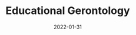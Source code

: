 ---
date: 2022-01-31
##
title:    Educational Gerontology 
## Titel der Publikation, beispielweise The Lancet.
##
authors: 'Teixeira do Amaral, V, Roque Marçal, I, da Cruz Silva, T, et al.'
##
status:   default
##
en:
  subtitle:   'Home confinement during COVID-19 pandemic reduced physical activity but not health-related quality of life in previously active older women'
  ##
  description: 'We investigate the effect of COVID-19 home confinement on levels of physical activity, sedentary behavior, and health-related quality of life (HRQL) in older women previously participating in exercise and educational programs. Our hypothesis was that home confinement would result in a reduction in levels of physical activity, an increase in sedentary behavior, and a reduction in HRQL. Sixty-four older women (age = 72 ± 5 yrs) under home confinement who participated in a physical exercise/educational program had their levels of physical activity, sedentary behavior, and HRQL assessed before and during (11 to 13 weeks after the introduction of government recommendations to reduce virus transmission) COVID-19 pandemic. There were significant reductions in total physical activity (−259 METs/week), as a result of a ~17.0% reduction in walking (−30.8 min/week) and ~41.8% reduction in vigorous-intensity activity (−29.6 min/week). Sedentary behavior also increased (2.24 h/week, 1.07 h/week days; and 1.54 h/weekend days). However, no significant change occurred in moderate-intensity physical activity, and HRQL domains and facets, except for an improvement in the environment domain. Home confinement due to COVID-19 pandemic decreased levels of physical activity and increased levels of sedentary behavior in previously active older women. However, there were no significant changes in HRQL. These results suggest that educational programs promoting healthy behaviors may attenuate the impact of home confinement in older women. '
  ## 
  tags:    [physical activity, quality of life, older women]
## 
de: 
  ##
  subtitle:   'Ausgangssperre während der COVID-19-Pandemie reduzierte die körperliche Aktivität, aber nicht die gesundheitsbezogene Lebensqualität bei zuvor aktiven älteren Frauen'
  ##
  description: 'Wir untersuchten die Auswirkungen der COVID-19-Ausgangssperre auf das Niveau der körperlichen Aktivität, des sitzenden Verhaltens und der gesundheitsbezogenen Lebensqualität (HRQL) bei älteren Frauen, die zuvor an Bewegungs- und Bildungsprogrammen teilgenommen hatten. Unsere Hypothese war, dass der Hausarrest zu einer Verringerung der körperlichen Aktivität, einer Zunahme des sitzenden Verhaltens und einer Verringerung der HRQL führen würde. Bei vierundsechzig älteren Frauen (Alter = 72 ± 5 Jahre), die zu Hause untergebracht waren und an einem Bewegungs- und Bildungsprogramm teilgenommen hatten, wurden vor und während der COVID-19-Pandemie (11 bis 13 Wochen nach Einführung der Regierungsempfehlungen zur Verringerung der Virusübertragung) das Niveau der körperlichen Aktivität, das sitzende Verhalten und die HRQL bewertet. Die körperliche Gesamtaktivität ging deutlich zurück (-259 METs/Woche), und zwar um 17,0 % beim Gehen (-30,8 min/Woche) und um 41,8 % bei den intensiven Aktivitäten (-29,6 min/Woche). Auch die sitzende Tätigkeit nahm zu (2,24 h/Woche, 1,07 h/Wochentage und 1,54 h/Wochenendtage). Es gab jedoch keine signifikanten Veränderungen bei der körperlichen Aktivität mittlerer Intensität und den HRQL-Domänen und -Facetten, mit Ausnahme einer Verbesserung im Bereich Umwelt. Der Hausarrest aufgrund der COVID-19-Pandemie verringerte das Niveau der körperlichen Aktivität und erhöhte das Niveau des sitzenden Verhaltens bei zuvor aktiven älteren Frauen. Es gab jedoch keine signifikanten Veränderungen im HRQL. Diese Ergebnisse deuten darauf hin, dass Aufklärungsprogramme zur Förderung gesunder Verhaltensweisen die Auswirkungen der häuslichen Unterbringung bei älteren Frauen abschwächen können.'
  ## 
  ##
  tags:     [körperliche Aktivität, Lebensqualität, ältere Frauen]
##
group:  "Interventions"
##
credit:      https://doi.org/10.1080/03601277.2022.2031725
##
## 2020-09-30_10.1038_s41590-020-00808-x.md
---